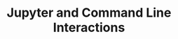---
linktitle: Jupyter and Command Line
title: Jupyter and Command Line Interactions
weight: 9.0
---